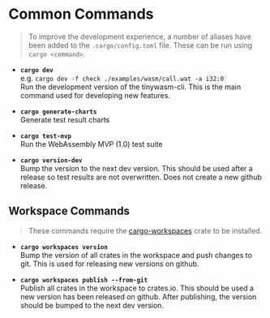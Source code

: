 # Common Commands

> To improve the development experience, a number of aliases have been added to the `.cargo/config.toml` file. These can be run using `cargo <command>`.

- **`cargo dev`**\
  e.g. `cargo dev -f check ./examples/wasm/call.wat -a i32:0`\
  Run the development version of the tinywasm-cli. This is the main command used for developing new features.

- **`cargo generate-charts`**\
  Generate test result charts

- **`cargo test-mvp`**\
  Run the WebAssembly MVP (1.0) test suite

- **`cargo version-dev`**\
  Bump the version to the next dev version. This should be used after a release so test results are not overwritten. Does not create a new github release.

## Workspace Commands

> These commands require the [cargo-workspaces](https://crates.io/crates/cargo-workspaces) crate to be installed.

- **`cargo workspaces version`**\
  Bump the version of all crates in the workspace and push changes to git. This is used for releasing new versions on github.

- **`cargo workspaces publish --from-git`**\
  Publish all crates in the workspace to crates.io. This should be used a new version has been released on github. After publishing, the version should be bumped to the next dev version.
